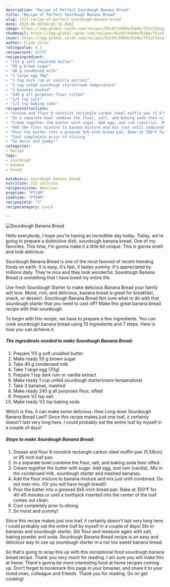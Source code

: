 ```yaml
---
description: "Recipe of Perfect Sourdough Banana Bread"
title: "Recipe of Perfect Sourdough Banana Bread"
slug: 1727-recipe-of-perfect-sourdough-banana-bread
date: 2020-06-03T04:01:16.850Z
image: https://img-global.cpcdn.com/recipes/65c8fc9409a7b26b/751x532cq70/sourdough-banana-bread-recipe-main-photo.jpg
thumbnail: https://img-global.cpcdn.com/recipes/65c8fc9409a7b26b/751x532cq70/sourdough-banana-bread-recipe-main-photo.jpg
cover: https://img-global.cpcdn.com/recipes/65c8fc9409a7b26b/751x532cq70/sourdough-banana-bread-recipe-main-photo.jpg
author: Clyde Silva
ratingvalue: 4.1
reviewcount: 42737
recipeingredient:
- "113 g soft unsalted butter"
- "50 g brown sugar"
- "40 g condensed milk"
- "1 large egg 70g"
- "1 tsp dark rum or vanilla extract"
- "1 cup unfed sourdough starterroom temperature"
- "3 bananas mashed"
- "240 g all purposes flour sifted"
- "1/2 tsp salt"
- "1/2 tsp baking soda"
recipeinstructions:
- "Grease and flour 8 nonstick rectangle carbon steel muffin pan (5.5*9cm) or 8*5 inch loaf pan."
- "In a separate bowl combine the flour, salt, and baking soda then sifted."
- "Cream together the butter with sugar. Add egg, and rum (vanilla). Mix in the condensed milk, sourdough starter and mashed bananas."
- "Add the flour mixture to banana mixture and mix just until combined. Do not over-mix. (Or you will have tough bread!)"
- "Pour the batter into a greased 9x5-inch bread pan. Bake at 350°F for 40-45 minutes or until a toothpick inserted into the center of the loaf comes out clean."
- "Cool completely prior to slicing."
- "So moist and yummy!"
categories:
- Recipe
tags:
- sourdough
- banana
- bread

katakunci: sourdough banana bread 
nutrition: 222 calories
recipecuisine: American
preptime: "PT13M"
cooktime: "PT59M"
recipeyield: "3"
recipecategory: Lunch

---
```



![Sourdough Banana Bread](https://img-global.cpcdn.com/recipes/65c8fc9409a7b26b/751x532cq70/sourdough-banana-bread-recipe-main-photo.jpg)

Hello everybody, I hope you're having an incredible day today. Today, we're going to prepare a distinctive dish, sourdough banana bread. One of my favorites. This time, I'm gonna make it a little bit unique. This is gonna smell and look delicious.

Sourdough Banana Bread is one of the most favored of recent trending foods on earth. It is easy, it's fast, it tastes yummy. It's appreciated by millions daily. They're nice and they look wonderful. Sourdough Banana Bread is something that I have loved my entire life.

Use fresh Sourdough Starter to make delicious Banana Bread your family will love. Moist, rich, and delicious, banana bread is great for breakfast, snack, or dessert. Sourdough Banana Bread Not sure what to do with that sourdough starter that you need to cast off? Make this great banana bread recipe with that sourdough.


To begin with this recipe, we have to prepare a few ingredients. You can cook sourdough banana bread using 10 ingredients and 7 steps. Here is how you can achieve it.

<!--inarticleads1-->

##### The ingredients needed to make Sourdough Banana Bread:

1. Prepare 113 g soft unsalted butter
1. Make ready 50 g brown sugar
1. Take 40 g condensed milk
1. Take 1 large egg (70g)
1. Prepare 1 tsp dark rum or vanilla extract
1. Make ready 1 cup unfed sourdough starter(room temperature)
1. Take 3 bananas, mashed
1. Make ready 240 g all purposes flour, sifted
1. Prepare 1/2 tsp salt
1. Make ready 1/2 tsp baking soda


Which is fine, it can make some delicious. How Long does Sourdough Banana Bread Last? Since this recipe makes just one loaf, it certainly doesn&#39;t last very long here. I could probably eat the entire loaf by myself in a couple of days! 

<!--inarticleads2-->

##### Steps to make Sourdough Banana Bread:

1. Grease and flour 8 nonstick rectangle carbon steel muffin pan (5.5*9cm) or 8*5 inch loaf pan.
1. In a separate bowl combine the flour, salt, and baking soda then sifted.
1. Cream together the butter with sugar. Add egg, and rum (vanilla). Mix in the condensed milk, sourdough starter and mashed bananas.
1. Add the flour mixture to banana mixture and mix just until combined. Do not over-mix. (Or you will have tough bread!)
1. Pour the batter into a greased 9x5-inch bread pan. Bake at 350°F for 40-45 minutes or until a toothpick inserted into the center of the loaf comes out clean.
1. Cool completely prior to slicing.
1. So moist and yummy!


Since this recipe makes just one loaf, it certainly doesn&#39;t last very long here. I could probably eat the entire loaf by myself in a couple of days! Stir in bananas and sourdough starter. Stir flour and measure again with salt, baking powder and soda. Sourdough Banana Bread recipe is an easy and delicious way to use up sourdough starter in a not too sweet banana bread. 

So that's going to wrap this up with this exceptional food sourdough banana bread recipe. Thank you very much for reading. I am sure you will make this at home. There's gonna be more interesting food at home recipes coming up. Don't forget to bookmark this page in your browser, and share it to your loved ones, colleague and friends. Thank you for reading. Go on get cooking!
